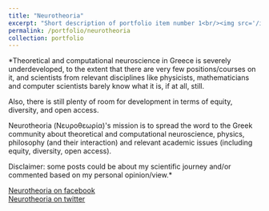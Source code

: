 ```yaml
---
title: "Neurotheoria"
excerpt: "Short description of portfolio item number 1<br/><img src='/images/500x300.png'>"
permalink: /portfolio/neurotheoria
collection: portfolio
---
```


*Theoretical and computational neuroscience in Greece is severely underdeveloped, to the extent that there are very few positions/courses on it, and scientists from relevant disciplines like physicists, mathematicians and computer scientists barely know what it is, if at all, still.  

Also, there is still plenty of room for development in terms of equity, diversity, and open access.  

Neurotheoria (Νευροθεωρία)'s mission is to spread the word to the Greek community about theoretical and computational neuroscience, physics, philosophy (and their interaction) and relevant academic issues (including equity, diversity, open access).  

Disclaimer: some posts could be about my scientific journey and/or commented based on my personal opinion/view.*

[Neurotheoria on facebook](https://www.facebook.com/neurotheoria/)  
[Neurotheoria on twitter](https://x.com/neurotheoria?fbclid=IwY2xjawHvMnZleHRuA2FlbQIxMAABHQ0xCi_Vh3V9_kYsSqIZgM9jXDigfbh-_S6GvuBz6klsXURT_Lyk0rTw4A_aem_5VYPWJT_IDfm1exEtnQpkw)

